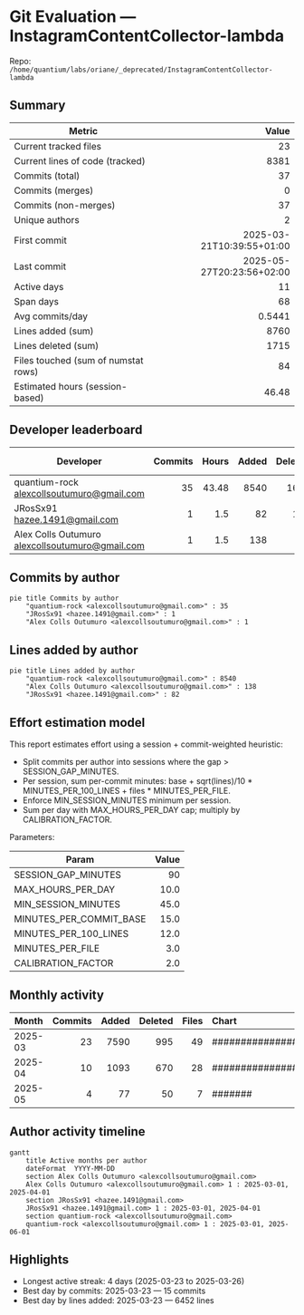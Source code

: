 # Git Evaluation — InstagramContentCollector-lambda

Repo: `/home/quantium/labs/oriane/_deprecated/InstagramContentCollector-lambda`

## Summary

| Metric | Value |
|---|---:|
| Current tracked files | 23 |
| Current lines of code (tracked) | 8381 |
| Commits (total) | 37 |
| Commits (merges) | 0 |
| Commits (non-merges) | 37 |
| Unique authors | 2 |
| First commit | 2025-03-21T10:39:55+01:00 |
| Last commit | 2025-05-27T20:23:56+02:00 |
| Active days | 11 |
| Span days | 68 |
| Avg commits/day | 0.5441 |
| Lines added (sum) | 8760 |
| Lines deleted (sum) | 1715 |
| Files touched (sum of numstat rows) | 84 |
| Estimated hours (session-based) | 46.48 |

## Developer leaderboard

| Developer | Commits | Hours | Added | Deleted | Files | Active days | First | Last | Avg size | Median size | Stars |
|---|---:|---:|---:|---:|---:|---:|---|---|---:|---:|:--:
| quantium-rock <alexcollsoutumuro@gmail.com> | 35 | 43.48 | 8540 | 1603 | 81 | 10 | 2025-03-21T15:43:06+01:00 | 2025-05-27T20:23:56+02:00 | 289.8 | 15.0 | ★★★★★ |
| JRosSx91 <hazee.1491@gmail.com> | 1 | 1.5 | 82 | 112 | 1 | 1 | 2025-03-24T18:06:43+01:00 | 2025-03-24T18:06:43+01:00 | 194.0 | 194.0 | ☆☆☆☆☆ |
| Alex Colls Outumuro <alexcollsoutumuro@gmail.com> | 1 | 1.5 | 138 | 0 | 2 | 1 | 2025-03-21T10:39:55+01:00 | 2025-03-21T10:39:55+01:00 | 138.0 | 138.0 | ☆☆☆☆☆ |

## Commits by author

```mermaid
pie title Commits by author
    "quantium-rock <alexcollsoutumuro@gmail.com>" : 35
    "JRosSx91 <hazee.1491@gmail.com>" : 1
    "Alex Colls Outumuro <alexcollsoutumuro@gmail.com>" : 1
```

## Lines added by author

```mermaid
pie title Lines added by author
    "quantium-rock <alexcollsoutumuro@gmail.com>" : 8540
    "Alex Colls Outumuro <alexcollsoutumuro@gmail.com>" : 138
    "JRosSx91 <hazee.1491@gmail.com>" : 82
```

## Effort estimation model

This report estimates effort using a session + commit-weighted heuristic:
- Split commits per author into sessions where the gap > SESSION_GAP_MINUTES.
- Per session, sum per-commit minutes: base + sqrt(lines)/10 * MINUTES_PER_100_LINES + files * MINUTES_PER_FILE.
- Enforce MIN_SESSION_MINUTES minimum per session.
- Sum per day with MAX_HOURS_PER_DAY cap; multiply by CALIBRATION_FACTOR.

Parameters:

| Param | Value |
|---|---:|
| SESSION_GAP_MINUTES | 90 |
| MAX_HOURS_PER_DAY | 10.0 |
| MIN_SESSION_MINUTES | 45.0 |
| MINUTES_PER_COMMIT_BASE | 15.0 |
| MINUTES_PER_100_LINES | 12.0 |
| MINUTES_PER_FILE | 3.0 |
| CALIBRATION_FACTOR | 2.0 |

## Monthly activity

| Month | Commits | Added | Deleted | Files | Chart |
|---|---:|---:|---:|---:|:---|
| 2025-03 | 23 | 7590 | 995 | 49 | ######################################## |
| 2025-04 | 10 | 1093 | 670 | 28 | ################# |
| 2025-05 | 4 | 77 | 50 | 7 | ####### |

## Author activity timeline

```mermaid
gantt
    title Active months per author
    dateFormat  YYYY-MM-DD
    section Alex Colls Outumuro <alexcollsoutumuro@gmail.com>
    Alex Colls Outumuro <alexcollsoutumuro@gmail.com> 1 : 2025-03-01, 2025-04-01
    section JRosSx91 <hazee.1491@gmail.com>
    JRosSx91 <hazee.1491@gmail.com> 1 : 2025-03-01, 2025-04-01
    section quantium-rock <alexcollsoutumuro@gmail.com>
    quantium-rock <alexcollsoutumuro@gmail.com> 1 : 2025-03-01, 2025-06-01
```

## Highlights

- Longest active streak: 4 days (2025-03-23 to 2025-03-26)
- Best day by commits: 2025-03-23 — 15 commits
- Best day by lines added: 2025-03-23 — 6452 lines

